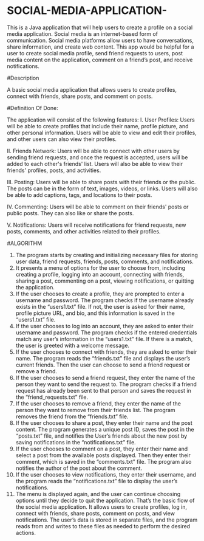 # SOCIAL-MEDIA-APPLICATION-
This is a Java application that will help users to create a profile on a social media application. 
Social media is an internet-based form of communication. Social media platforms allow users to have conversations, share information, and create web content.
This app would be helpful for a user to create social media profile, send friend requests to users, post media content on the application, comment on a friend’s post, and receive notifications.

#Description

A basic social media application that allows users to create profiles, connect with friends, share posts, and comment on posts.

#Definition Of Done:

The application will consist of the following features:
I.	User Profiles: Users will be able to create profiles that include their name, profile picture, and other personal information. Users will be able to view and edit their profiles, and other users can also view their profiles.

II.	Friends Network: Users will be able to connect with other users by sending friend requests, and once the request is accepted, users will be added to each other's friends' list. Users will also be able to view their friends' profiles, posts, and activities.

III.	Posting: Users will be able to share posts with their friends or the public. The posts can be in the form of text, images, videos, or links. Users will also be able to add captions, tags, and locations to their posts.

IV.	Commenting: Users will be able to comment on their friends' posts or public posts. They can also like or share the posts.

V.	Notifications: Users will receive notifications for friend requests, new posts, comments, and other activities related to their profiles.

#ALGORITHM

1. The program starts by creating and initializing necessary files for storing user data, friend requests, friends, posts, comments, and notifications.
2. It presents a menu of options for the user to choose from, including creating a profile, logging into an account, connecting with friends, sharing a post, commenting on a post, viewing notifications, or quitting the application.
3. If the user chooses to create a profile, they are prompted to enter a username and password. The program checks if the username already exists in the “users1.txt” file. If not, the user is asked for their name, profile picture URL, and bio, and this information is saved in the “users1.txt” file.
4. If the user chooses to log into an account, they are asked to enter their username and password. The program checks if the entered credentials match any user’s information in the “users1.txt” file. If there is a match, the user is greeted with a welcome message.
5. If the user chooses to connect with friends, they are asked to enter their name. The program reads the “friends.txt” file and displays the user’s current friends. Then the user can choose to send a friend request or    remove a friend.
6. If the user chooses to send a friend request, they enter the name of the person they want to send the request to. The program checks if a friend request has already been sent to that person and saves the request in the “friend_requests.txt” file.
7. If the user chooses to remove a friend, they enter the name of the person they want to remove from their friends list. The program removes the friend from the “friends.txt” file.
8. If the user chooses to share a post, they enter their name and the post content. The program generates a unique post ID, saves the post in the “posts.txt” file, and notifies the User’s friends about the new post by saving notifications in the “notifications.txt” file.
9. If the user chooses to comment on a post, they enter their name and select a post from the available posts displayed. Then they enter their comment, which is saved in the “comments.txt” file. The program also notifies the author of the post about the comment.
10. If the user chooses to view notifications, they enter their username, and the program reads the “notifications.txt” file to display the user’s notifications.
11. The menu is displayed again, and the user can continue choosing options until they decide to quit the application. That’s the basic flow of the social media application. It allows users to create profiles, log in, connect with friends, share posts, comment on posts, and view notifications. The user’s data is stored in separate files, and the program reads from and writes to these files as needed to perform the desired actions.
